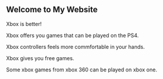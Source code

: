 ## Welcome to My Website


Xbox is better!


Xbox offers you games that can be played on the PS4.


Xbox controllers feels more commfortable in your hands.


Xbox gives you free games.


Some xbox games from xbox 360 can be played on xbox one.
